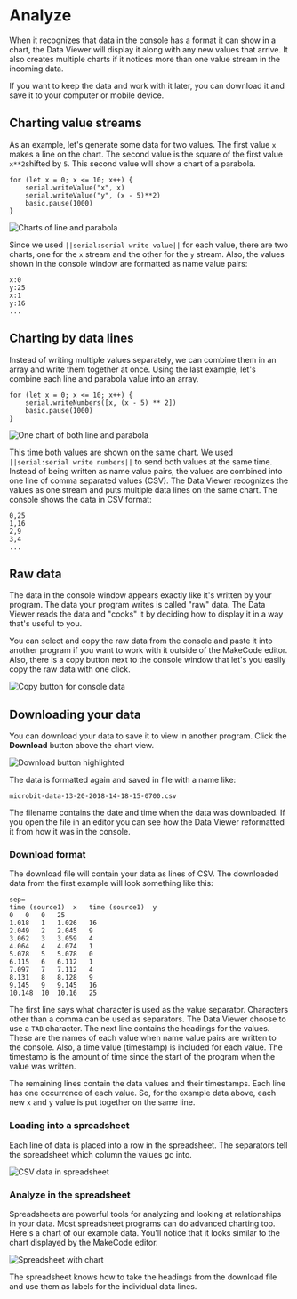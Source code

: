 # Analyze

When it recognizes that data in the console has a format it can show in a chart, the Data Viewer will display it along with any new values that arrive. It also creates multiple charts if it notices more than one value stream in the incoming data.

If you want to keep the data and work with it later, you can download it and save it to your computer or mobile device.

## Charting value streams

As an example, let's generate some data for two values. The first value `x` makes a line on the chart. The second value is the square of the first value `x**2`shifted by `5`. This second value will show a chart of a parabola.

```blocks
for (let x = 0; x <= 10; x++) {
    serial.writeValue("x", x)
    serial.writeValue("y", (x - 5)**2)
    basic.pause(1000)
}
```

![Charts of line and parabola](/static/mb/device/data-analysis/line-parabola.jpg)

Since we used ``||serial:serial write value||`` for each value, there are two charts, one for the `x` stream and the other for the `y` stream. Also, the values shown in the console window are formatted as name value pairs:

```
x:0
y:25
x:1
y:16
...
```

## Charting by data lines

Instead of writing multiple values separately, we can combine them in an array and write them together at once. Using the last example, let's combine each line and parabola value into an array. 

```blocks
for (let x = 0; x <= 10; x++) {
    serial.writeNumbers([x, (x - 5) ** 2])
    basic.pause(1000)
}
```

![One chart of both line and parabola](/static/mb/device/data-analysis/line-parabola2.jpg)

This time both values are shown on the same chart. We used ``||serial:serial write numbers||`` to send both values at the same time. Instead of being written as name value pairs, the values are combined into one line of comma separated values (CSV). The Data Viewer recognizes the values as one stream and puts multiple data lines on the same chart. The console shows the data in CSV format:

```
0,25
1,16
2,9
3,4
...
```

## Raw data

The data in the console window appears exactly like it's written by your program. The data your program writes is called "raw" data. The Data Viewer reads the data and "cooks" it by deciding how to display it in a way that's useful to you.

You can select and copy the raw data from the console and paste it into another program if you want to work with it outside of the MakeCode editor. Also, there is a copy button next to the console window that let's you easily copy the raw data with one click.

![Copy button for console data](/static/mb/device/data-analysis/copy-button.gif)

## Downloading your data

You can download your data to save it to view in another program. Click the **Download** button above the chart view.

![Download button highlighted](/static/mb/device/data-analysis/download-button.jpg)

The data is formatted again and saved in file with a name like:

``microbit-data-13-20-2018-14-18-15-0700.csv``

The filename contains the date and time when the data was downloaded. If you open the file in an editor you can see how the Data Viewer reformatted it from how it was in the console.

### Download format

The download file will contain your data as lines of CSV. The downloaded data from the first example will look something like this:

```
sep=	
time (source1)	x	time (source1)	y
0	0	0	25
1.018	1	1.026	16
2.049	2	2.045	9
3.062	3	3.059	4
4.064	4	4.074	1
5.078	5	5.078	0
6.115	6	6.112	1
7.097	7	7.112	4
8.131	8	8.128	9
9.145	9	9.145	16
10.148	10	10.16	25
```

The first line says what character is used as the value separator. Characters other than a comma can be used as separators. The Data Viewer choose to use a `TAB` character. The next line contains the headings for the values. These are the names of each value when name value pairs are written to the console. Also, a time value (timestamp) is included for each value. The timestamp is the amount of time since the start of the program when the value was written.

The remaining lines contain the data values and their timestamps. Each line has one occurrence of each value. So, for the example data above, each new `x` and `y` value is put together on the same line.

### Loading into a spreadsheet

Each line of data is placed into a row in the spreadsheet. The separators tell the spreadsheet which column the values go into.

![CSV data in spreadsheet](/static/mb/device/data-analysis/spreadsheet-data.jpg)

### Analyze in the spreadsheet

Spreadsheets are powerful tools for analyzing and looking at relationships in your data. Most spreadsheet programs can do advanced charting too. Here's a chart of our example data. You'll notice that it looks similar to the chart displayed by the MakeCode editor.

![Spreadsheet with chart](/static/mb/device/data-analysis/spreadsheet-chart.jpg)

The spreadsheet knows how to take the headings from the download file and use them as labels for the individual data lines.
